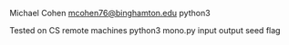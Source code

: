 Michael Cohen
mcohen76@binghamton.edu
python3

Tested on CS remote machines
python3 mono.py input output seed flag
